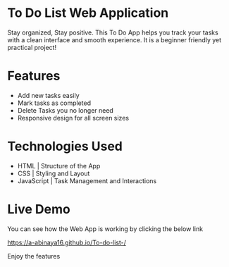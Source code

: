 # To Do List Web Application
Stay organized, Stay positive. 
This To Do App helps you track your tasks with a clean interface and smooth experience. 
It is a beginner friendly yet practical project!

# Features
 - Add new tasks easily
 - Mark tasks as completed
 - Delete Tasks you no longer need
 - Responsive design for all screen sizes

# Technologies Used
 - HTML | Structure of the App
 - CSS | Styling and Layout
 - JavaScript | Task Management and Interactions

# Live Demo

You can see how the Web App is working by clicking the below link

https://a-abinaya16.github.io/To-do-list-/

Enjoy the features
